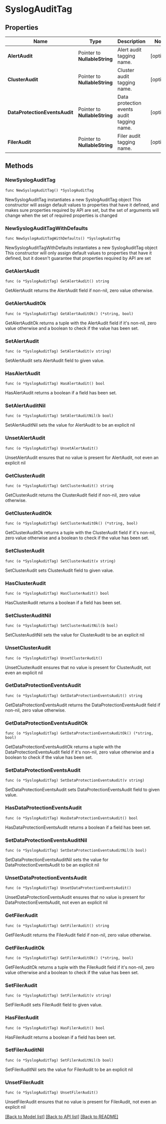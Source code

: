 # SyslogAuditTag

## Properties

Name | Type | Description | Notes
------------ | ------------- | ------------- | -------------
**AlertAudit** | Pointer to **NullableString** | Alert audit tagging name. | [optional] 
**ClusterAudit** | Pointer to **NullableString** | Cluster audit tagging name. | [optional] 
**DataProtectionEventsAudit** | Pointer to **NullableString** | Data protection events audit tagging name. | [optional] 
**FilerAudit** | Pointer to **NullableString** | Filer audit tagging name. | [optional] 

## Methods

### NewSyslogAuditTag

`func NewSyslogAuditTag() *SyslogAuditTag`

NewSyslogAuditTag instantiates a new SyslogAuditTag object
This constructor will assign default values to properties that have it defined,
and makes sure properties required by API are set, but the set of arguments
will change when the set of required properties is changed

### NewSyslogAuditTagWithDefaults

`func NewSyslogAuditTagWithDefaults() *SyslogAuditTag`

NewSyslogAuditTagWithDefaults instantiates a new SyslogAuditTag object
This constructor will only assign default values to properties that have it defined,
but it doesn't guarantee that properties required by API are set

### GetAlertAudit

`func (o *SyslogAuditTag) GetAlertAudit() string`

GetAlertAudit returns the AlertAudit field if non-nil, zero value otherwise.

### GetAlertAuditOk

`func (o *SyslogAuditTag) GetAlertAuditOk() (*string, bool)`

GetAlertAuditOk returns a tuple with the AlertAudit field if it's non-nil, zero value otherwise
and a boolean to check if the value has been set.

### SetAlertAudit

`func (o *SyslogAuditTag) SetAlertAudit(v string)`

SetAlertAudit sets AlertAudit field to given value.

### HasAlertAudit

`func (o *SyslogAuditTag) HasAlertAudit() bool`

HasAlertAudit returns a boolean if a field has been set.

### SetAlertAuditNil

`func (o *SyslogAuditTag) SetAlertAuditNil(b bool)`

 SetAlertAuditNil sets the value for AlertAudit to be an explicit nil

### UnsetAlertAudit
`func (o *SyslogAuditTag) UnsetAlertAudit()`

UnsetAlertAudit ensures that no value is present for AlertAudit, not even an explicit nil
### GetClusterAudit

`func (o *SyslogAuditTag) GetClusterAudit() string`

GetClusterAudit returns the ClusterAudit field if non-nil, zero value otherwise.

### GetClusterAuditOk

`func (o *SyslogAuditTag) GetClusterAuditOk() (*string, bool)`

GetClusterAuditOk returns a tuple with the ClusterAudit field if it's non-nil, zero value otherwise
and a boolean to check if the value has been set.

### SetClusterAudit

`func (o *SyslogAuditTag) SetClusterAudit(v string)`

SetClusterAudit sets ClusterAudit field to given value.

### HasClusterAudit

`func (o *SyslogAuditTag) HasClusterAudit() bool`

HasClusterAudit returns a boolean if a field has been set.

### SetClusterAuditNil

`func (o *SyslogAuditTag) SetClusterAuditNil(b bool)`

 SetClusterAuditNil sets the value for ClusterAudit to be an explicit nil

### UnsetClusterAudit
`func (o *SyslogAuditTag) UnsetClusterAudit()`

UnsetClusterAudit ensures that no value is present for ClusterAudit, not even an explicit nil
### GetDataProtectionEventsAudit

`func (o *SyslogAuditTag) GetDataProtectionEventsAudit() string`

GetDataProtectionEventsAudit returns the DataProtectionEventsAudit field if non-nil, zero value otherwise.

### GetDataProtectionEventsAuditOk

`func (o *SyslogAuditTag) GetDataProtectionEventsAuditOk() (*string, bool)`

GetDataProtectionEventsAuditOk returns a tuple with the DataProtectionEventsAudit field if it's non-nil, zero value otherwise
and a boolean to check if the value has been set.

### SetDataProtectionEventsAudit

`func (o *SyslogAuditTag) SetDataProtectionEventsAudit(v string)`

SetDataProtectionEventsAudit sets DataProtectionEventsAudit field to given value.

### HasDataProtectionEventsAudit

`func (o *SyslogAuditTag) HasDataProtectionEventsAudit() bool`

HasDataProtectionEventsAudit returns a boolean if a field has been set.

### SetDataProtectionEventsAuditNil

`func (o *SyslogAuditTag) SetDataProtectionEventsAuditNil(b bool)`

 SetDataProtectionEventsAuditNil sets the value for DataProtectionEventsAudit to be an explicit nil

### UnsetDataProtectionEventsAudit
`func (o *SyslogAuditTag) UnsetDataProtectionEventsAudit()`

UnsetDataProtectionEventsAudit ensures that no value is present for DataProtectionEventsAudit, not even an explicit nil
### GetFilerAudit

`func (o *SyslogAuditTag) GetFilerAudit() string`

GetFilerAudit returns the FilerAudit field if non-nil, zero value otherwise.

### GetFilerAuditOk

`func (o *SyslogAuditTag) GetFilerAuditOk() (*string, bool)`

GetFilerAuditOk returns a tuple with the FilerAudit field if it's non-nil, zero value otherwise
and a boolean to check if the value has been set.

### SetFilerAudit

`func (o *SyslogAuditTag) SetFilerAudit(v string)`

SetFilerAudit sets FilerAudit field to given value.

### HasFilerAudit

`func (o *SyslogAuditTag) HasFilerAudit() bool`

HasFilerAudit returns a boolean if a field has been set.

### SetFilerAuditNil

`func (o *SyslogAuditTag) SetFilerAuditNil(b bool)`

 SetFilerAuditNil sets the value for FilerAudit to be an explicit nil

### UnsetFilerAudit
`func (o *SyslogAuditTag) UnsetFilerAudit()`

UnsetFilerAudit ensures that no value is present for FilerAudit, not even an explicit nil

[[Back to Model list]](../README.md#documentation-for-models) [[Back to API list]](../README.md#documentation-for-api-endpoints) [[Back to README]](../README.md)


